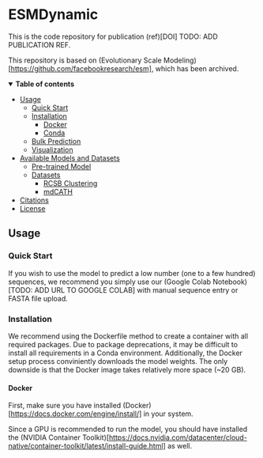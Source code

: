 # ESMDynamic

This is the code repository for publication (ref)[DOI] TODO: ADD PUBLICATION REF.

This repository is based on (Evolutionary Scale Modeling)[https://github.com/facebookresearch/esm], which has been archived.

<details open><summary><b>Table of contents</b></summary>

- [Usage](#usage)
    - [Quick Start](#quickstart)
    - [Installation](#install)
    	- [Docker](#install-docker)
    	- [Conda](#install-conda)
  - [Bulk Prediction](#bulkprediction)
  - [Visualization](#visualization)
- [Available Models and Datasets](#available)
  - [Pre-trained Model](#available-model)
  - [Datasets](#available-datatsets)
	  - [RCSB Clustering](#available-datatsets-rcsb)
	  - [mdCATH](#available-datatsets-mdcath)
- [Citations](#citations)
- [License](#license)
</details> 

## Usage <a name="usage"></a>

### Quick Start <a name="quickstart"></a>

If you wish to use the model to predict a low number (one to a few hundred) sequences, we recommend you simply use our (Google Colab Notebook)[TODO: ADD URL TO GOOGLE COLAB] with manual sequence entry or FASTA file upload.

### Installation <a name="install"></a>

We recommend using the Dockerfile method to create a container with all required packages. Due to package deprecations, it may be difficult to install all requirements in a Conda environment. Additionally, the Docker setup process conviniently downloads the model weights. The only downside is that the Docker image takes relatively more space (~20 GB).

#### Docker

First, make sure you have installed (Docker)[https://docs.docker.com/engine/install/] in your system. 

Since a GPU is recommended to run the model, you should have installed the (NVIDIA Container Toolkit)[https://docs.nvidia.com/datacenter/cloud-native/container-toolkit/latest/install-guide.html] as well.

